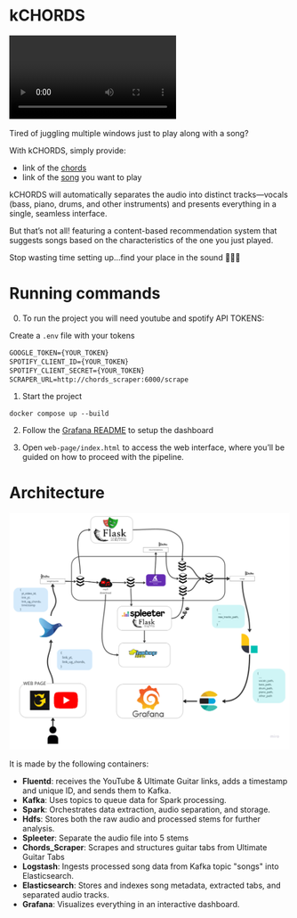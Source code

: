 # kCHORDS
<video controls src="demo.mp4" title="Title"></video>

Tired of juggling multiple windows just to play along with a song?

With kCHORDS, simply provide:
- link of the [chords](https://www.ultimate-guitar.com/)
- link of the [song](https://www.youtube.com/) you want to play

kCHORDS will automatically separates the audio into distinct tracks—vocals (bass, piano, drums, and other instruments) and presents everything in a single, seamless interface.

But that’s not all! featuring a content-based recommendation system that suggests songs based on the characteristics of the one you just played.

Stop wasting time setting up...find your place in the
sound 🎸🥁🎹

# Running commands
0. To run the project you will need youtube and spotify API TOKENS:

Create a `.env` file with your tokens
```
GOOGLE_TOKEN={YOUR_TOKEN}
SPOTIFY_CLIENT_ID={YOUR_TOKEN}
SPOTIFY_CLIENT_SECRET={YOUR_TOKEN}
SCRAPER_URL=http://chords_scraper:6000/scrape
```


1. Start the project
```
docker compose up --build
```
2. Follow the [Grafana README](./grafana/README.md) to setup the dashboard

3. Open `web-page/index.html` to access the web interface, where you’ll be guided on how to proceed with the pipeline.

# Architecture
![alt text](pipeline.jpg)

It is made by the following containers:
- **Fluentd**: receives the YouTube & Ultimate Guitar links, adds a timestamp and unique ID, and sends them to Kafka.
- **Kafka**: Uses topics to queue data for Spark processing.
- **Spark**: Orchestrates data extraction, audio separation, and storage.
- **Hdfs**: Stores both the raw audio and processed stems for further analysis.
- **Spleeter**: Separate the audio file into 5 stems
- **Chords_Scraper**: Scrapes and structures guitar tabs from Ultimate Guitar Tabs
- **Logstash**: Ingests processed song data from Kafka topic "songs" into Elasticsearch.
- **Elasticsearch**: Stores and indexes song metadata, extracted tabs, and separated audio tracks.
- **Grafana**: Visualizes everything in an interactive dashboard.
